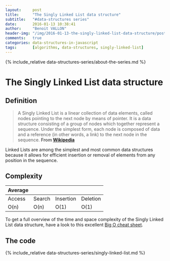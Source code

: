 ```yaml
---
layout:     post
title:      "The Singly Linked List data structure"
subtitle:   "#data-structures series"
date:       2016-01-13 10:38:41
author:     "Benoit VALLON"
header-img: "/img/2016-01-13-the-singly-linked-list-data-structure/post-the-singly-linked-list-data-structure.jpg"
comments:   true
categories: data-structures-in-javascript
tags:       [algorithms, data-structures, singly-linked-list]
---
```


<p></p>

{% include_relative data-structures-series/about-the-series.md %}

# The Singly Linked List data structure

## Definition

> A Singly Linked List is a linear collection of data elements, called nodes pointing to the next node by means of pointer. It is a data structure consisting of a group of nodes which together represent a sequence. Under the simplest form, each node is composed of data and a reference (in other words, a link) to the next node in the sequence.
**From [Wikipedia](https://en.wikipedia.org/wiki/Linked_list)**

Linked Lists are among the simplest and most common data structures because it allows for efficient insertion or removal of elements from any position in the sequence.

## Complexity

Average ||||
--- | --- | --- | ---
Access|Search|Insertion|Deletion
O(n) | O(n) | O(1) | O(1)

To get a full overview of the time and space complexity of the Singly Linked List data structure, have a look to this excellent [Big O cheat sheet](http://bigocheatsheet.com/).

## The code

{% include_relative data-structures-series/singly-linked-list.md %}
